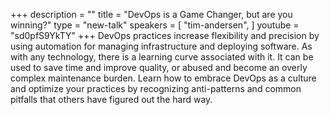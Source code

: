 +++
description = ""
title = "DevOps is a Game Changer, but are you winning?"
type = "new-talk"
speakers = [
        "tim-andersen",
]
youtube = "sd0pfS9YkTY"
+++
DevOps practices increase flexibility and precision by using automation for managing infrastructure and deploying software.  As with any technology, there is a learning curve associated with it.  It can be used to save time and improve quality, or abused and become an overly complex maintenance burden.  Learn how to embrace DevOps as a culture and optimize your practices by recognizing anti-patterns and common pitfalls that others have figured out the hard way.